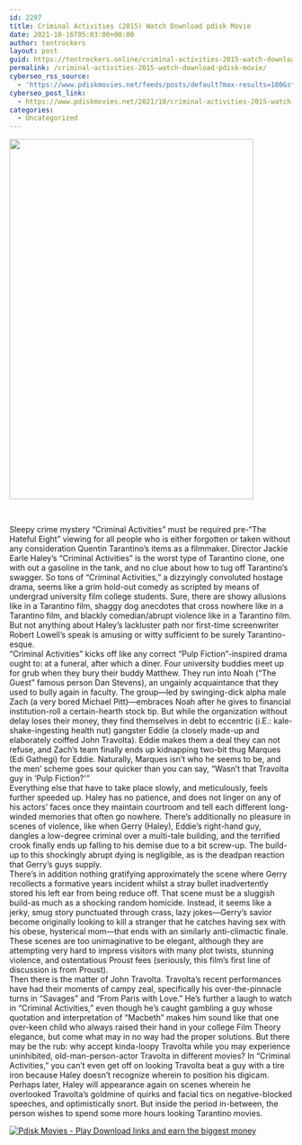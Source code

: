 ```yaml
---
id: 2297
title: Criminal Activities (2015) Watch Download pdisk Movie
date: 2021-10-16T05:03:00+00:00
author: tentrockers
layout: post
guid: https://tentrockers.online/criminal-activities-2015-watch-download-pdisk-movie/
permalink: /criminal-activities-2015-watch-download-pdisk-movie/
cyberseo_rss_source:
  - 'https://www.pdiskmovies.net/feeds/posts/default?max-results=100&start-index=1'
cyberseo_post_link:
  - https://www.pdiskmovies.net/2021/10/criminal-activities-2015-watch-download.html
categories:
  - Uncategorized
---
```

<div class="separator">
  <a href="https://blogger.googleusercontent.com/img/a/AVvXsEiTNgo2Wi89n6CnaRS0JkUKhbOVrM9KarJIDyRyt-Dtn-DzNXziZLMxdfEpocu_6FElzAEe3xmypDUCZiV8g7gY_jra7NkitgNDo8MjA9c2aWT9QkJy3lMEcaUMrjxI0K5EFQhOTxMzxWCDo-4UNCO0h1oEqNLIDufIMVa76q7c-8tIBlmiaARpu32-=s2048" imageanchor="1"><img loading="lazy" border="0" data-original-height="2048" data-original-width="1387" height="640" src="https://blogger.googleusercontent.com/img/a/AVvXsEiTNgo2Wi89n6CnaRS0JkUKhbOVrM9KarJIDyRyt-Dtn-DzNXziZLMxdfEpocu_6FElzAEe3xmypDUCZiV8g7gY_jra7NkitgNDo8MjA9c2aWT9QkJy3lMEcaUMrjxI0K5EFQhOTxMzxWCDo-4UNCO0h1oEqNLIDufIMVa76q7c-8tIBlmiaARpu32-=w434-h640" width="434" /></a>
</div>

<span><br /></span>

<div>
  <div>
    <span>Sleepy crime mystery &#8220;Criminal Activities&#8221; must be required pre-&#8220;The Hateful Eight&#8221; viewing for all people who is either forgotten or taken without any consideration Quentin Tarantino&#8217;s items as a filmmaker. Director Jackie Earle Haley&#8217;s &#8220;Criminal Activities&#8221; is the worst type of Tarantino clone, one with out a gasoline in the tank, and no clue about how to tug off Tarantino&#8217;s swagger. So tons of &#8220;Criminal Activities,&#8221; a dizzyingly convoluted hostage drama, seems like a grim hold-out comedy as scripted by means of undergrad university film college students. Sure, there are showy allusions like in a Tarantino film, shaggy dog anecdotes that cross nowhere like in a Tarantino film, and blackly comedian/abrupt violence like in a Tarantino film. But not anything about Haley&#8217;s lackluster path nor first-time screenwriter Robert Lowell&#8217;s speak is amusing or witty sufficient to be surely Tarantino-esque.</span>
  </div>
  
  <div>
    <span>&#8220;Criminal Activities&#8221; kicks off like any correct &#8220;Pulp Fiction&#8221;-inspired drama ought to: at a funeral, after which a diner. Four university buddies meet up for grub when they bury their buddy Matthew. They run into Noah (&#8220;The Guest&#8221; famous person Dan Stevens), an ungainly acquaintance that they used to bully again in faculty. The group—led by swinging-dick alpha male Zach (a very bored Michael Pitt)—embraces Noah after he gives to financial institution-roll a certain-hearth stock tip. But while the organization without delay loses their money, they find themselves in debt to eccentric (i.E.: kale-shake-ingesting health nut) gangster Eddie (a closely made-up and elaborately coiffed John Travolta). Eddie makes them a deal they can not refuse, and Zach&#8217;s team finally ends up kidnapping two-bit thug Marques (Edi Gathegi) for Eddie. Naturally, Marques isn&#8217;t who he seems to be, and the men&#8217; scheme goes sour quicker than you can say, &#8220;Wasn&#8217;t that Travolta guy in &#8216;Pulp Fiction?'&#8221;&nbsp;</span>
  </div>
  
  <div>
    <span>Everything else that have to take place slowly, and meticulously, feels further speeded up. Haley has no patience, and does not linger on any of his actors&#8217; faces once they maintain courtroom and tell each different long-winded memories that often go nowhere. There&#8217;s additionally no pleasure in scenes of violence, like when Gerry (Haley), Eddie&#8217;s right-hand guy, dangles a low-degree criminal over a multi-tale building, and the terrified crook finally ends up falling to his demise due to a bit screw-up. The build-up to this shockingly abrupt dying is negligible, as is the deadpan reaction that Gerry&#8217;s guys supply.&nbsp;</span>
  </div>
  
  <div>
    <span>There&#8217;s in addition nothing gratifying approximately the scene where Gerry recollects a formative years incident whilst a stray bullet inadvertently stored his left ear from being reduce off. That scene must be a sluggish build-as much as a shocking random homicide. Instead, it seems like a jerky, smug story punctuated through crass, lazy jokes—Gerry&#8217;s savior become originally looking to kill a stranger that he catches having sex with his obese, hysterical mom—that ends with an similarly anti-climactic finale. These scenes are too unimaginative to be elegant, although they are attempting very hard to impress visitors with many plot twists, stunning violence, and ostentatious Proust fees (seriously, this film&#8217;s first line of discussion is from Proust).&nbsp;</span>
  </div>
  
  <div>
    <span>Then there is the matter of John Travolta. Travolta&#8217;s recent performances have had their moments of campy zeal, specifically his over-the-pinnacle turns in &#8220;Savages&#8221; and &#8220;From Paris with Love.&#8221; He&#8217;s further a laugh to watch in &#8220;Criminal Activities,&#8221; even though he&#8217;s caught gambling a guy whose quotation and interpretation of &#8220;Macbeth&#8221; makes him sound like that one over-keen child who always raised their hand in your college Film Theory elegance, but come what may in no way had the proper solutions. But there may be the rub: why accept kinda-loopy Travolta while you may experience uninhibited, old-man-person-actor Travolta in different movies? In &#8220;Criminal Activities,&#8221; you can&#8217;t even get off on looking Travolta beat a guy with a tire iron because Haley doesn&#8217;t recognize wherein to position his digicam. Perhaps later, Haley will appearance again on scenes wherein he overlooked Travolta&#8217;s goldmine of quirks and facial tics on negative-blocked speeches, and optimistically snort. But inside the period in-between, the person wishes to spend some more hours looking Tarantino movies.</span>
  </div>
</div>

[![](https://1.bp.blogspot.com/-a93bp85aB6g/YUXjACCiX3I/AAAAAAAAbQE/GHmPI7h0af0tqn6tYzd0cdrDv9Hu9LUSACLcBGAsYHQ/s16000/Play_it_New-removebg-preview.png "Pdisk Movies - Play Download links and earn the biggest money")](https://kofilink.com/1/bnYybWtwMDAwM2Jr?dn=1)